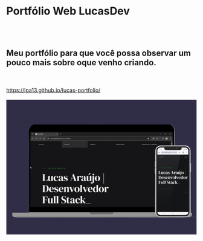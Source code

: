 <h1>Portfólio Web LucasDev</h1>
<br>
<br>
<h2>Meu portfólio para que você possa observar um pouco mais sobre oque venho criando.</h2>
<br>
<br>
<a href="https://lpa13.github.io/lucas-portfolio/"/>https://lpa13.github.io/lucas-portfolio/</a>
<br>
<br>
<img src="https://github.com/lpa13/lucas-portfolio/blob/main/images/presentation/project%20presentation%20cover.png?raw=true"/>
